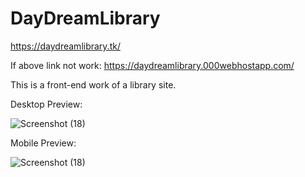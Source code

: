 # DayDreamLibrary
https://daydreamlibrary.tk/

If above link not work:
https://daydreamlibrary.000webhostapp.com/

This is a front-end work of a library site.

Desktop Preview:

![Screenshot (18)](https://user-images.githubusercontent.com/85684143/190978095-8b4599d0-674c-4c03-8e0c-0b74fe621fa3.png)


Mobile Preview:

![Screenshot (18)](https://user-images.githubusercontent.com/85684143/190979177-44076c0b-17da-495e-a807-686ef299e954.png)
